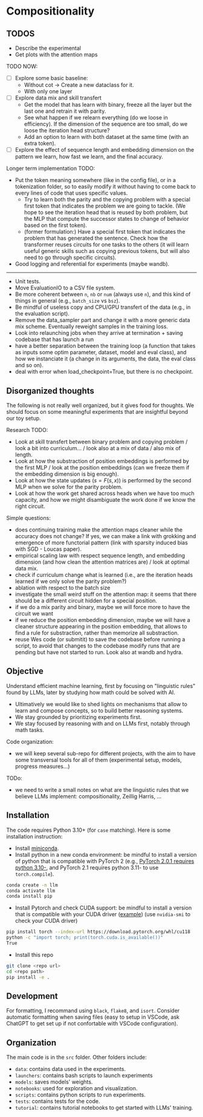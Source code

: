 # Compositionality 

## TODOS

- Describe the experimental
- Get plots with the attention maps

TODO NOW:
- [ ] Explore some basic baseline:
    - Without cot -> Create a new dataclass for it.
    - With only one layer
- [ ] Explore data mix and skill transfert
    - Get the model that has learn with binary, freeze all the layer but the last one and retrain it with parity.
    - See what happen if we relearn everything (do we loose in efficiency). If the dimension of the sequence are too small, do we loose the iteration head structure?
    - Add an option to learn with both dataset at the same time (with an extra token).
- [ ] Explore the effect of sequence length and embedding dimension on the pattern we learn, how fast we learn, and the final accuracy.

Longer term implementation TODO:
- Put the token meaning somewhere (like in the config file), or in a tokenization folder, so to easily modify it without having to come back to every lines of code that uses specific values.
    - Try to learn both the parity and the copying problem with a special first token that indicates the problem we are going to tackle. (We hope to see the iteration head that is reused by both problem, but the MLP that compute the successor states to change of behavior based on the first token).
    - (former formulation:) Have a special first token that indicates the problem that has generated the sentence. Check how the transformer reuses circuits for one tasks to the others (it will learn useful generic skills such as copying previous tokens, but will also need to go through specific circuits).
- Good logging and referential for experiments (maybe wandb).
---
- Unit tests.
- Move EvaluationIO to a CSV file system.
- Be more coherent between `n`, `nb` or `num` (always use `n`), and this kind of things in general (e.g., `batch_size` vs `bsz`).
- Be mindful of useless copy and CPU/GPU transfert of the data (e.g., in the evaluation script).
- Remove the data_sampler part and change it with a more generic data mix scheme. Eventually reweight samples in the training loss.
- Look into relaunching jobs when they arrive at termination + saving codebase that has launch a run
- have a better separation between the training loop (a function that takes as inputs some optim parameter, dataset, model and eval class), and how we instanciate it (a change in its arguments, the data, the eval class and so on).
- deal with error when load_checkpoint=True, but there is no checkpoint.

## Disorganized thoughts 
The following is not really well organized, but it gives food for thoughts. We should focus on some meaningful experiments that are insightful beyond our toy setup.

Research TODO:
- Look at skill transfert between binary problem and copying problem / look a bit into curriculum... / look also at a mix of data / also mix of length.
- Look at how the substraction of position embeddings is performed by the first MLP / look at the position embeddings (can we freeze them if the embedding dimension is big enough).
- Look at how the state updates ($s = F(s, x)$) is performed by the second MLP when we solve for the parity problem.
- Look at how the work get shared across heads when we have too much capacity, and how we might disambiguate the work done if we know the right circuit.

Simple questions:
- does continuing training make the attention maps cleaner while the accuracy does not change? If yes, we can make a link with grokking and emergence of more functorial pattern (link with sparsity induced bias with SGD - Loucas paper).
- empirical scaling law with respect sequence length, and embedding dimension (and how clean the attention matrices are) / look at optimal data mix.
- check if curriculum change what is learned (i.e., are the iteration heads learned if we only solve the parity problem?)
- ablation with respect to the batch size
- investigate the small weird stuff on the attention map: it seems that there should be a different circuit hidden for a special position.
- if we do a mix parity and binary, maybe we will force more to have the circuit we want
- if we reduce the position embedding dimension, maybe we will have a cleaner structure appearing in the position embedding, that allows to find a rule for substraction, rather than memorize all substraction.
- reuse Wes code (or submitit) to save the codebase before running a script, to avoid that changes to the codebase modify runs that are pending but have not started to run. Look also at wandb and hydra.

## Objective

Understand efficient machine learning, first by focusing on "linguistic rules" found by LLMs, later by studying how math could be solved with AI.

- Ultimatively we would like to shed lights on mechanisms that allow to learn and compose concepts, so to build better reasoning systems.
- We stay grounded by prioritizing experiments first.
- We stay focused by reasoning with and on LLMs first, notably through math tasks.

Code organization:
- we will keep several sub-repo for different projects, with the aim to have some transversal tools for all of them (experimental setup, models, progress measures...)

TODo:
- we need to write a small notes on what are the linguistic rules that we believe LLMs implement: compositionality, Zeillig Harris, ...

## Installation

The code requires Python 3.10+ (for `case` matching).
Here is some installation instruction:
- Install [miniconda](https://docs.conda.io/projects/miniconda/en/latest/).
- Install python in a new conda environment: be mindful to install a version of python that is compatible with PyTorch 2 (e.g., [PyTorch 2.0.1 requires python 3.10-](https://github.com/pytorch/pytorch/blob/2_0_fix_docs/torch/_dynamo/eval_frame.py#L377), and PyTorch 2.1 requires python 3.11- to use `torch.compile`).
```bash
conda create -n llm
conda activate llm
conda install pip
```
- Install Pytorch and check CUDA support: be mindful to install a version that is compatible with your CUDA driver ([example](https://docs.nvidia.com/cuda/archive/12.1.0/cuda-toolkit-release-notes/)) (use `nvidia-smi` to check your CUDA driver)
```bash
pip install torch --index-url https://download.pytorch.org/whl/cu118
python -c "import torch; print(torch.cuda.is_available())"
True
```
- Install this repo
```bash
git clone <repo url>
cd <repo path>
pip install -e .
```

## Development
For formatting, I recommand using `black`, `flake8`, and `isort`.
Consider automatic formatting when saving files (easy to setup in VSCode, ask ChatGPT to get set up if not confortable with VSCode configuration).

## Organization
The main code is in the `src` folder.
Other folders include:
- `data`: contains data used in the experiments.
- `launchers`: contains bash scripts to launch experiments
- `models`: saves models' weights.
- `notebooks`: used for exploration and visualization.
- `scripts`: contains python scripts to run experiments.
- `tests`: contains tests for the code.
- `tutorial`: contains tutorial notebooks to get started with LLMs' training.
